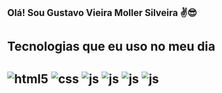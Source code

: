 ## Olá! Sou Gustavo Vieira Moller Silveira ✌️😎

<h1>Tecnologias que eu uso no meu dia<h1>
  
<div style="display: inline_block">
  <img align="center" alt="html5" src="https://img.shields.io/badge/HTML5-E34F26?style=for-the-badge&logo=html5&logoColor=white" />
  <img align="center" alt="css" src="https://img.shields.io/badge/CSS3-1572B6?style=for-the-badge&logo=css3&logoColor=white" />
  <img align="center" alt="js" src="https://img.shields.io/badge/JavaScript-F7DF1E?style=for-the-badge&logo=javascript&logoColor=black" />
  <img align="center" alt="js" src="https://img.shields.io/badge/Java-Blue?style=for-the-badge&logo=javascript&logoColor=black" />
  <img align="center" alt="js" src="https://img.shields.io/badge/figma-F7DF1E?style=for-the-badge&logo=javascript&logoColor=black" />
  <img align="center" alt="js" src="https://img.shields.io/badge/figma-F7DF1E?style=for-the-badge&logo=javascript&logoColor=black" />
</div><br/>
